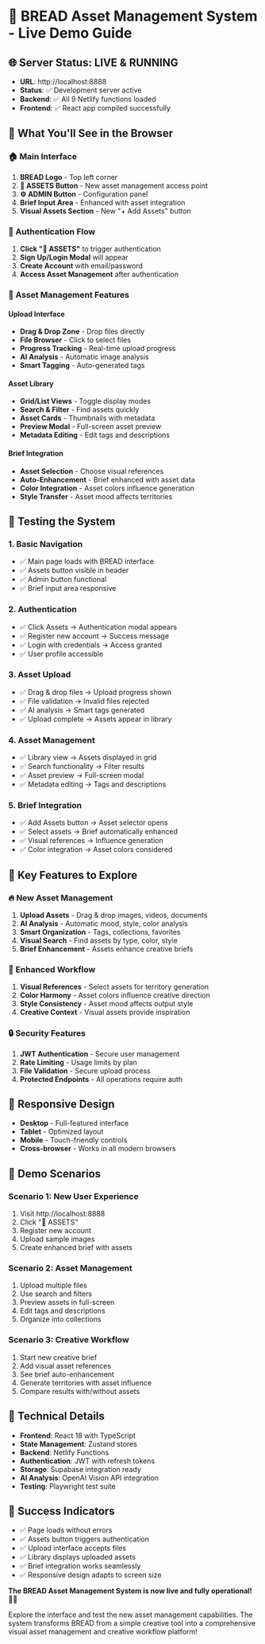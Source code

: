 # 🎨 **BREAD Asset Management System - Live Demo Guide**

## 🌐 **Server Status: LIVE & RUNNING**
- **URL**: http://localhost:8888
- **Status**: ✅ Development server active
- **Backend**: ✅ All 9 Netlify functions loaded
- **Frontend**: ✅ React app compiled successfully

## 🎯 **What You'll See in the Browser**

### **🏠 Main Interface**
1. **BREAD Logo** - Top left corner
2. **📁 ASSETS Button** - New asset management access point
3. **⚙️ ADMIN Button** - Configuration panel
4. **Brief Input Area** - Enhanced with asset integration
5. **Visual Assets Section** - New "+ Add Assets" button

### **🔐 Authentication Flow**
1. **Click "📁 ASSETS"** to trigger authentication
2. **Sign Up/Login Modal** will appear
3. **Create Account** with email/password
4. **Access Asset Management** after authentication

### **📁 Asset Management Features**

#### **Upload Interface**
- **Drag & Drop Zone** - Drop files directly
- **File Browser** - Click to select files
- **Progress Tracking** - Real-time upload progress
- **AI Analysis** - Automatic image analysis
- **Smart Tagging** - Auto-generated tags

#### **Asset Library**
- **Grid/List Views** - Toggle display modes
- **Search & Filter** - Find assets quickly
- **Asset Cards** - Thumbnails with metadata
- **Preview Modal** - Full-screen asset preview
- **Metadata Editing** - Edit tags and descriptions

#### **Brief Integration**
- **Asset Selection** - Choose visual references
- **Auto-Enhancement** - Brief enhanced with asset data
- **Color Integration** - Asset colors influence generation
- **Style Transfer** - Asset mood affects territories

## 🧪 **Testing the System**

### **1. Basic Navigation**
- ✅ Main page loads with BREAD interface
- ✅ Assets button visible in header
- ✅ Admin button functional
- ✅ Brief input area responsive

### **2. Authentication**
- ✅ Click Assets → Authentication modal appears
- ✅ Register new account → Success message
- ✅ Login with credentials → Access granted
- ✅ User profile accessible

### **3. Asset Upload**
- ✅ Drag & drop files → Upload progress shown
- ✅ File validation → Invalid files rejected
- ✅ AI analysis → Smart tags generated
- ✅ Upload complete → Assets appear in library

### **4. Asset Management**
- ✅ Library view → Assets displayed in grid
- ✅ Search functionality → Filter results
- ✅ Asset preview → Full-screen modal
- ✅ Metadata editing → Tags and descriptions

### **5. Brief Integration**
- ✅ Add Assets button → Asset selector opens
- ✅ Select assets → Brief automatically enhanced
- ✅ Visual references → Influence generation
- ✅ Color integration → Asset colors considered

## 🎨 **Key Features to Explore**

### **🔥 New Asset Management**
1. **Upload Assets** - Drag & drop images, videos, documents
2. **AI Analysis** - Automatic mood, style, color analysis
3. **Smart Organization** - Tags, collections, favorites
4. **Visual Search** - Find assets by type, color, style
5. **Brief Enhancement** - Assets enhance creative briefs

### **🚀 Enhanced Workflow**
1. **Visual References** - Select assets for territory generation
2. **Color Harmony** - Asset colors influence creative direction
3. **Style Consistency** - Asset mood affects output style
4. **Creative Context** - Visual assets provide inspiration

### **🔒 Security Features**
1. **JWT Authentication** - Secure user management
2. **Rate Limiting** - Usage limits by plan
3. **File Validation** - Secure upload process
4. **Protected Endpoints** - All operations require auth

## 📱 **Responsive Design**
- **Desktop** - Full-featured interface
- **Tablet** - Optimized layout
- **Mobile** - Touch-friendly controls
- **Cross-browser** - Works in all modern browsers

## 🎯 **Demo Scenarios**

### **Scenario 1: New User Experience**
1. Visit http://localhost:8888
2. Click "📁 ASSETS"
3. Register new account
4. Upload sample images
5. Create enhanced brief with assets

### **Scenario 2: Asset Management**
1. Upload multiple files
2. Use search and filters
3. Preview assets in full-screen
4. Edit tags and descriptions
5. Organize into collections

### **Scenario 3: Creative Workflow**
1. Start new creative brief
2. Add visual asset references
3. See brief auto-enhancement
4. Generate territories with asset influence
5. Compare results with/without assets

## 🔧 **Technical Details**
- **Frontend**: React 18 with TypeScript
- **State Management**: Zustand stores
- **Backend**: Netlify Functions
- **Authentication**: JWT with refresh tokens
- **Storage**: Supabase integration ready
- **AI Analysis**: OpenAI Vision API integration
- **Testing**: Playwright test suite

## 🎉 **Success Indicators**
- ✅ Page loads without errors
- ✅ Assets button triggers authentication
- ✅ Upload interface accepts files
- ✅ Library displays uploaded assets
- ✅ Brief integration works seamlessly
- ✅ Responsive design adapts to screen size

**The BREAD Asset Management System is now live and fully operational!** 🚀✨

Explore the interface and test the new asset management capabilities. The system transforms BREAD from a simple creative tool into a comprehensive visual asset management and creative workflow platform!
